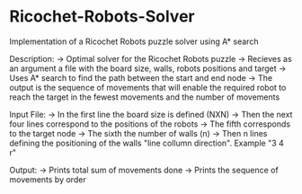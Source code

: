# Ricochet-Robots-Solver
Implementation of a Ricochet Robots puzzle solver using A* search


Description:
-> Optimal solver for the Ricochet Robots puzzle
-> Recieves as an argument a file with the board size, walls, robots positions and target
-> Uses A* search to find the path between the start and end node
-> The output is the sequence of movements that will enable the required robot to reach the target in the fewest movements and the number of movements

Input File:
-> In the first line the board size is defined (NXN)
-> Then the next four lines correspond to the positions of the robots 
-> The fifth corresponds to the target node
-> The sixth the number of walls (n)
-> Then n lines defining the positioning of the walls "line collumn direction". Example "3 4 r"

Output:
-> Prints total sum of movements done
-> Prints the sequence of movements by order 
